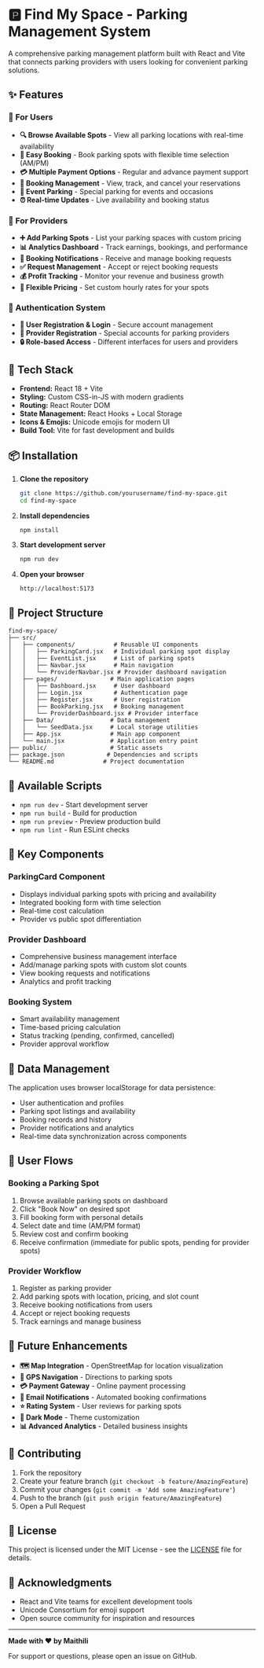 # 🅿️ Find My Space - Parking Management System

A comprehensive parking management platform built with React and Vite that connects parking providers with users looking for convenient parking solutions.

## ✨ Features

### 👥 For Users
- **🔍 Browse Available Spots** - View all parking locations with real-time availability
- **📅 Easy Booking** - Book parking spots with flexible time selection (AM/PM)
- **💳 Multiple Payment Options** - Regular and advance payment support
- **📱 Booking Management** - View, track, and cancel your reservations
- **🎉 Event Parking** - Special parking for events and occasions
- **⏰ Real-time Updates** - Live availability and booking status

### 🏪 For Providers
- **➕ Add Parking Spots** - List your parking spaces with custom pricing
- **📊 Analytics Dashboard** - Track earnings, bookings, and performance
- **🔔 Booking Notifications** - Receive and manage booking requests
- **✅ Request Management** - Accept or reject booking requests
- **💰 Profit Tracking** - Monitor your revenue and business growth
- **🎯 Flexible Pricing** - Set custom hourly rates for your spots

### 🔐 Authentication System
- **👤 User Registration & Login** - Secure account management
- **🏢 Provider Registration** - Special accounts for parking providers
- **🔒 Role-based Access** - Different interfaces for users and providers

## 🚀 Tech Stack

- **Frontend:** React 18 + Vite
- **Styling:** Custom CSS-in-JS with modern gradients
- **Routing:** React Router DOM
- **State Management:** React Hooks + Local Storage
- **Icons & Emojis:** Unicode emojis for modern UI
- **Build Tool:** Vite for fast development and builds

## 📦 Installation

1. **Clone the repository**
   ```bash
   git clone https://github.com/yourusername/find-my-space.git
   cd find-my-space
   ```

2. **Install dependencies**
   ```bash
   npm install
   ```

3. **Start development server**
   ```bash
   npm run dev
   ```

4. **Open your browser**
   ```
   http://localhost:5173
   ```

## 🎨 Project Structure

```
find-my-space/
├── src/
│   ├── components/           # Reusable UI components
│   │   ├── ParkingCard.jsx   # Individual parking spot display
│   │   ├── EventList.jsx     # List of parking spots
│   │   ├── Navbar.jsx        # Main navigation
│   │   └── ProviderNavbar.jsx # Provider dashboard navigation
│   ├── pages/               # Main application pages
│   │   ├── Dashboard.jsx     # User dashboard
│   │   ├── Login.jsx         # Authentication page
│   │   ├── Register.jsx      # User registration
│   │   ├── BookParking.jsx   # Booking management
│   │   └── ProviderDashboard.jsx # Provider interface
│   ├── Data/                # Data management
│   │   └── SeedData.jsx     # Local storage utilities
│   ├── App.jsx              # Main app component
│   └── main.jsx             # Application entry point
├── public/                  # Static assets
├── package.json            # Dependencies and scripts
└── README.md              # Project documentation
```

## 🔧 Available Scripts

- `npm run dev` - Start development server
- `npm run build` - Build for production
- `npm run preview` - Preview production build
- `npm run lint` - Run ESLint checks

## 📱 Key Components

### ParkingCard Component
- Displays individual parking spots with pricing and availability
- Integrated booking form with time selection
- Real-time cost calculation
- Provider vs public spot differentiation

### Provider Dashboard
- Comprehensive business management interface
- Add/manage parking spots with custom slot counts
- View booking requests and notifications
- Analytics and profit tracking

### Booking System
- Smart availability management
- Time-based pricing calculation
- Status tracking (pending, confirmed, cancelled)
- Provider approval workflow

## 💾 Data Management

The application uses browser localStorage for data persistence:
- User authentication and profiles
- Parking spot listings and availability
- Booking records and history
- Provider notifications and analytics
- Real-time data synchronization across components

## 🎯 User Flows

### Booking a Parking Spot
1. Browse available parking spots on dashboard
2. Click "Book Now" on desired spot
3. Fill booking form with personal details
4. Select date and time (AM/PM format)
5. Review cost and confirm booking
6. Receive confirmation (immediate for public spots, pending for provider spots)

### Provider Workflow
1. Register as parking provider
2. Add parking spots with location, pricing, and slot count
3. Receive booking notifications from users
4. Accept or reject booking requests
5. Track earnings and manage business

## 🔮 Future Enhancements

- **🗺️ Map Integration** - OpenStreetMap for location visualization
- **📍 GPS Navigation** - Directions to parking spots
- **💳 Payment Gateway** - Online payment processing
- **📧 Email Notifications** - Automated booking confirmations
- **⭐ Rating System** - User reviews for parking spots
- **🌙 Dark Mode** - Theme customization
- **📊 Advanced Analytics** - Detailed business insights

## 🤝 Contributing

1. Fork the repository
2. Create your feature branch (`git checkout -b feature/AmazingFeature`)
3. Commit your changes (`git commit -m 'Add some AmazingFeature'`)
4. Push to the branch (`git push origin feature/AmazingFeature`)
5. Open a Pull Request

## 📄 License

This project is licensed under the MIT License - see the [LICENSE](LICENSE) file for details.

## 🙏 Acknowledgments

- React and Vite teams for excellent development tools
- Unicode Consortium for emoji support
- Open source community for inspiration and resources

---

**Made with ❤️ by Maithili**

For support or questions, please open an issue on GitHub.